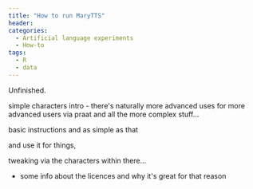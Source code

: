 ```yaml
---
title: "How to run MaryTTS"
header:
categories:
  - Artificial language experiments
  - How-to
tags:
  - R
  - data
---
```


Unfinished.

simple characters intro - there's naturally more advanced uses for more advanced users via praat and all the more complex stuff...

basic instructions and as simple as that

and use it for things,

tweaking via the characters within there...



+ some info about the licences and why it's great for that reason
